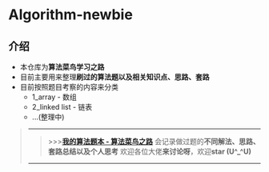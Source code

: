 # Algorithm-newbie

## 介绍

- 本仓库为**算法菜鸟学习之路**
- 目前主要用来整理**刷过的算法题以及相关知识点、思路、套路**
- 目前按照题目考察的内容来分类
  - 1_array - 数组
  - 2_linked list - 链表
  - ...(整理中)

> -------------------------------------------------
> > \>\>\>[**我的算法题本 - 算法菜鸟之路**](https://github.com/lorwin0130/Algorithm-newbie)
> 会记录做过题的**不同解法、思路、套路总结以及个人思考**
> 欢迎各位大佬**来讨论呀**，欢迎**star (U^_^U)** 
> -------------------------------------------------